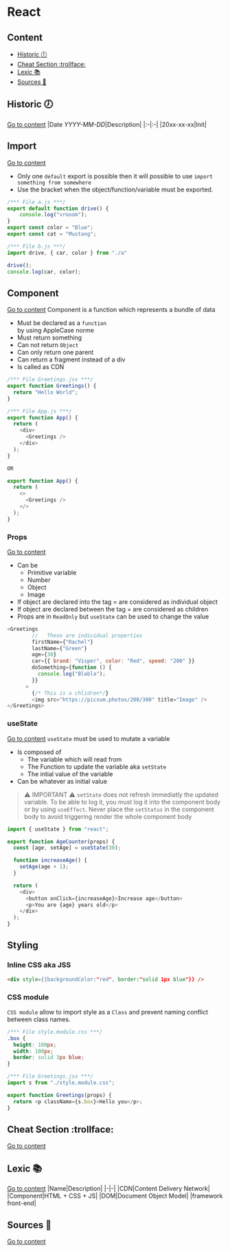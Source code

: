 # React

## Content

- [Historic :clock7:](#historic-clock7)
- [Cheat Section :trollface:](#cheat-section-trollface)
- [Lexic :books:](#lexic-books)
- [Sources :link:](#sources-link)

## Historic :clock7:

[Go to content](#content)
|Date _YYYY-MM-DD_|Description|
|:-|:-|
|20xx-xx-xx|Init|

## Import

[Go to content](#content)

- Only one `default` export is possible then it will possible to use `import something from somewhere`<br>
- Use the bracket when the object/function/variable must be exported.

```JavaScript
/*** File a.js ***/
export default function drive() {
	console.log("vrooom");
}
export const color = "Blue";
export const cat = "Mustang";

/*** File b.js ***/
import drive, { car, color } from "./a"

drive();
console.log(car, color);
```

## Component

[Go to content](#content)
Component is a function which represents a bundle of data

- Must be declared as a `function`<br> by using AppleCase norme
- Must return something
- Can not return `Object`<br>
- Can only return one parent
- Can return a fragment instead of a div
- Is called as CDN

```JavaScript
/*** File Greetings.jsx ***/
export function Greetings() {
  return "Hello World";
}

/*** File App.js ***/
export function App() {
  return (
    <div>
      <Greetings />
    </div>
  );
}

OR

export function App() {
  return (
    <>
      <Greetings />
    </>
  );
}
```

### Props

[Go to content](#content)

- Can be
  - Primitive variable
  - Number
  - Object
  - Image
- If object are declared into the tag = are considered as individual object
- If object are declared between the tag = are considered as children
- Props are in `ReadOnly` but `useState` can be used to change the value

```JavaScript
<Greetings
        //   These are individual properties
        firstName={"Rachel"}
        lastName={"Green"}
        age={30}
        car={{ brand: "Visper", color: "Red", speed: "200" }}
        doSomething={function () {
          console.log("Blabla");
        }}
      >
        {/* This is a chlidren*/}
        <img src="https://picsum.photos/200/300" title="Image" />
</Greetings>
```

### useState

[Go to content](#content)
`useState` must be used to mutate a variable

- Is composed of
  - The variable which will read from
  - The Function to update the variable aka `setState`
  - The intial value of the variable
- Can be whatever as initial value

> :warning: IMPORTANT :warning:
> `setState` does not refresh immediatly the updated variable. To be able to log it, you must log it into the component body or by using `useEffect`.
> Never place the `setStatus` in the component body to avoid triggering render the whole component body

```JavaScript
import { useState } from "react";

export function AgeCounter(props) {
  const [age, setAge] = useState(30);

  function increaseAge() {
    setAge(age + 1);
  }

  return (
    <div>
      <button onClick={increaseAge}>Increase age</button>
      <p>You are {age} years old</p>
    </div>
  );
}
```

## Styling

### Inline CSS aka JSS

```html
<div style={{backgroundColor:"red", border:"solid 1px blue"}} />
```

### CSS module

`CSS module` allow to import style as a `Class` and prevent naming conflict between class names.

```css
/*** File style.module.css ***/
.box {
  height: 100px;
  width: 100px;
  border: solid 3px blue;
}
```

```JavaScript
/*** File Greetings.jsx ***/
import s from "./style.module.css";

export function Greetings(props) {
  return <p className={s.box}>Hello you</p>;
}
```

## Cheat Section :trollface:

[Go to content](#content)

## Lexic :books:

[Go to content](#content)
|Name|Description|
|-|-|
|CDN|Content Delivery Network|
|Component|HTML + CSS + JS|
|DOM|Document Object Model|
|framework front-end|

## Sources :link:

[Go to content](#content)
